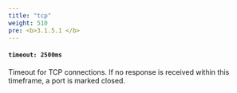 ```yaml
---
title: "tcp"
weight: 510
pre: <b>3.1.5.1 </b>
---
```


#### `timeout: 2500ms`

Timeout for TCP connections. If no response is received within this timeframe, a port is marked closed.